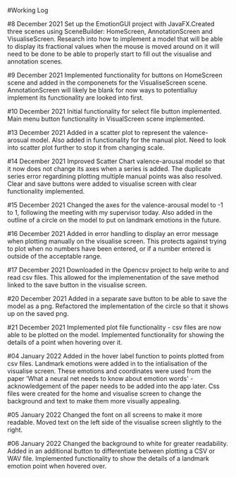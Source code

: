 #Working Log

#8 December 2021
Set up the EmotionGUI project with JavaFX.Created three scenes using SceneBuilder: HomeScreen, AnnotationScreen and VisualiseScreen. Research into how to implement a model that will be able to display its fractional values when the mouse is moved around on it will need to be done to be able to properly start to fill out the visualise and annotation scenes. 

#9 December 2021
Implemented functionality for buttons on HomeScreen scene and added in the componenets for the VisualiseScreen scene. AnnotationScreen will likely be blank for now ways to potentialluy implement its functionality are looked into first.

#10 December 2021
Initial functionality for select file button implemented. Main menu button functionality in VisualScreen scene implemented.

#13 December 2021
Added in a scatter plot to represent the valence-arosual model. Also added in functionality for the manual plot. Need to look into scatter plot further to stop it from changing scale.

#14 December 2021
Improved Scatter Chart valence-arousal model so that it now does not change its axes when a series is added. The duplicate series error regardining plotting multiple manual points was also resolved. Clear and save buttons were added to visualise screen with clear functionality implemented.

#15 December 2021
Changed the axes for the valence-arousal model to -1 to 1, following the meeting with my supervisor today. Also added in the outline of a circle on the model to put on landmark emotions in the future.

#16 December 2021
Added in error handling to display an error message when plotting manually on the visualise screen. This protects against trying to plot when no numbers have been entered, or if a number entered is outside of the acceptable range.

#17 December 2021
Downloaded in the Opencsv project to help write to and read csv files. This allowed for the implemenentation of the save method linked to the save button in the visualise screen.

#20 December 2021
Added in a separate save button to be able to save the model as a png. Refactored the implementation of the circle so that it shows up on the saved png.

#21 December 2021
Implemented plot file functionality - csv files are now able to be plotted on the model. Implemented functionality for showing the details of a point when hovering over it.

#04 January 2022
Added in the hover label function to points plotted from csv files. Landmark emotions were added in to the intialisation of the visualise screen. These emotions and coordinates were used from the paper 'What a neural net needs to know about emotion words' - acknowledgement of the paper needs to be added into the app later. Css files were created for the home and visualise screen to change the background and text to make them more visually appealing. 

#05 January 2022
Changed the font on all screens to make it more readable. Moved text on the left side of the visualise screen slightly to the right. 

#06 January 2022
Changed the background to white for greater readability. Added in an additional button to differentiate between plotting a CSV or WAV file. Implemented functionality to show the details of a landmark emotion point when hovered over.

